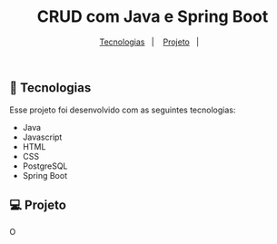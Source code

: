 <h1 align="center"> CRUD com Java e Spring Boot </h1>

<p align="center">
  <a href="#-tecnologias">Tecnologias</a>&nbsp;&nbsp;&nbsp;|&nbsp;&nbsp;&nbsp;
  <a href="#-projeto">Projeto</a>&nbsp;&nbsp;&nbsp;|&nbsp;&nbsp;&nbsp;</a>
</p>

<br>

## 🚀 Tecnologias

Esse projeto foi desenvolvido com as seguintes tecnologias:

- Java
- Javascript
- HTML
- CSS
- PostgreSQL
- Spring Boot

## 💻 Projeto

O 